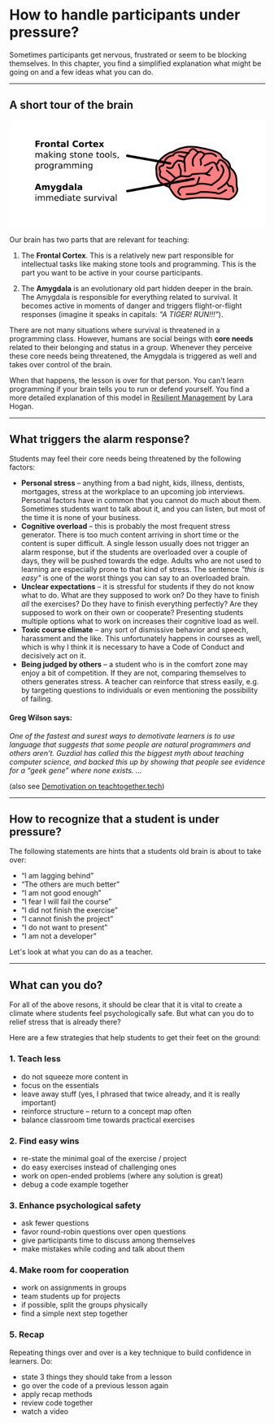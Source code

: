 
# How to handle participants under pressure?

Sometimes participants get nervous, frustrated or seem to be blocking themselves.
In this chapter, you find a simplified explanation what might be going on and a few ideas what you can do.

----

## A short tour of the brain

![](images/brain_parts.png)

Our brain has two parts that are relevant for teaching:

1. The **Frontal Cortex**. This is a relatively new part responsible for intellectual tasks like making stone tools and programming.
This is the part you want to be active in your course participants.

2. The **Amygdala** is an evolutionary old part hidden deeper in the brain. The Amygdala is responsible for everything related to survival.
It becomes active in moments of danger and triggers flight-or-flight responses (imagine it speaks in capitals: *"A TIGER! RUN!!!"*).

There are not many situations where survival is threatened in a programming class.
However, humans are social beings with **core needs** related to their belonging and status in a group.
Whenever they perceive these core needs being threatened, the Amygdala is triggered as well and takes over control of the brain.

When that happens, the lesson is over for that person. You can't learn programming if your brain tells you to run or defend yourself.
You find a more detailed explanation of this model in [Resilient Management](https://resilient-management.com/) by Lara Hogan.

----

## What triggers the alarm response?

Students may feel their core needs being threatened by the following factors:

* **Personal stress** – anything from a bad night, kids, illness, dentists, mortgages, stress at the workplace to an upcoming job interviews. Personal factors have in common that you cannot do much about them. Sometimes students want to talk about it, and you can listen, but most of the time it is none of your business.
* **Cognitive overload** – this is probably the most frequent stress generator. There is too much content arriving in short time or the content is super difficult. A single lesson usually does not trigger an alarm response, but if the students are overloaded over a couple of days, they will be pushed towards the edge. Adults who are not used to learning are especially prone to that kind of stress. The sentence *"this is easy"* is one of the worst things you can say to an overloaded brain.
* **Unclear expectations** – it is stressful for students if they do not know what to do. What are they supposed to work on? Do they have to finish *all* the exercises? Do they have to finish everything perfectly? Are they supposed to work on their own or cooperate? Presenting students multiple options what to work on increases their cognitive load as well.
* **Toxic course climate** – any sort of dismissive behavior and speech, harassment and the like. This unfortunately happens in courses as well, which is why I think it is necessary to have a Code of Conduct and decisively act on it.
* **Being judged by others** – a student who is in the comfort zone may enjoy a bit of competition. If they are not, comparing themselves to others generates stress. A teacher can reinforce that stress easily, e.g. by targeting questions to individuals or even mentioning the possibility of failing. 

#### Greg Wilson says:

*One of the fastest and surest ways to demotivate learners is to use language that suggests that some people are natural programmers and others aren’t. Guzdial has called this the biggest myth about teaching computer science, and backed this up by showing that people see evidence for a “geek gene” where none exists. ...*

(also see [Demotivation on teachtogether.tech](https://teachtogether.tech/en/index.html#s:motivation-demotivation))

----

## How to recognize that a student is under pressure?

The following statements are hints that a students old brain is about to take over:

* “I am lagging behind”
* “The others are much better”
* “I am not good enough”
* “I fear I will fail the course”
* “I did not finish the exercise”
* “I cannot finish the project”
* “I do not want to present”
* “I am not a developer”

Let's look at what you can do as a teacher.

----

## What can you do?

For all of the above resons, it should be clear that it is vital to create a climate where students feel psychologically safe.
But what can you do to relief stress that is already there?

Here are a few strategies that help students to get their feet on the ground:

### 1. Teach less

* do not squeeze more content in
* focus on the essentials
* leave away stuff (yes, I phrased that twice already, and it is really important)
* reinforce structure – return to a concept map often
* balance classroom time towards practical exercises


### 2. Find easy wins

* re-state the minimal goal of the exercise / project
* do easy exercises instead of challenging ones
* work on open-ended problems (where any solution is great)
* debug a code example together


### 3. Enhance psychological safety

* ask fewer questions
* favor round-robin questions over open questions
* give participants time to discuss among themselves
* make mistakes while coding and talk about them

### 4. Make room for cooperation

* work on assignments in groups
* team students up for projects
* if possible, split the groups physically
* find a simple next step together

### 5. Recap

Repeating things over and over is a key technique to build confidence in learners. Do:

* state 3 things they should take from a lesson
* go over the code of a previous lesson again
* apply recap methods
* review code together
* watch a video
